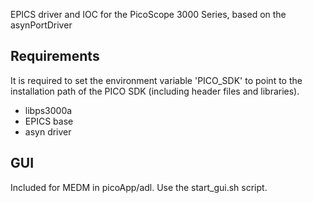 EPICS driver and IOC for the PicoScope 3000 Series, based on the asynPortDriver

Requirements
------------

It is required to set the environment variable 'PICO_SDK' to point to the
installation path of the PICO SDK (including header files and libraries).

- libps3000a
- EPICS base
- asyn driver

GUI
---

Included for MEDM in picoApp/adl.
Use the start_gui.sh script.

